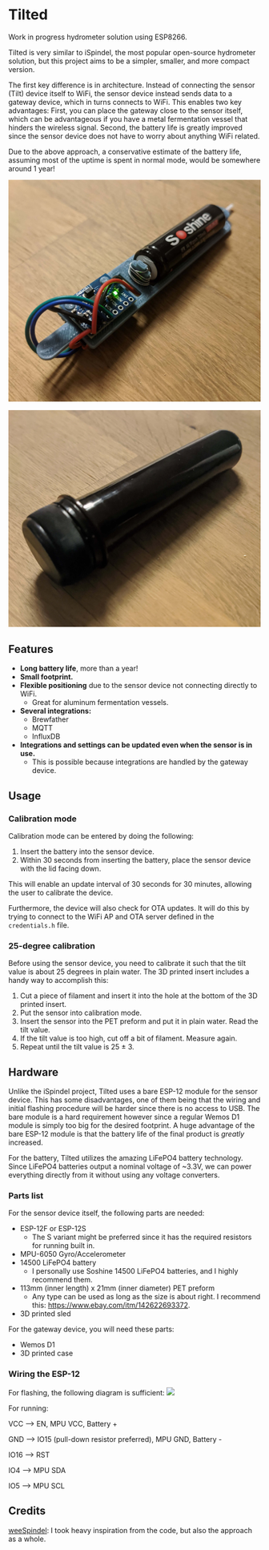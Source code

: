 # Tilted

Work in progress hydrometer solution using ESP8266. 

Tilted is very similar to iSpindel, the most popular open-source hydrometer solution, but this project aims to be a simpler, smaller, and more compact version.

The first key difference is in architecture. Instead of connecting the sensor (Tilt) device itself to WiFi, the sensor device instead sends data to a gateway device, which in turns connects to WiFi. This enables two key advantages: First, you can place the gateway close to the sensor itself, which can be advantageous if you have a metal fermentation vessel that hinders the wireless signal. Second, the battery life is greatly improved since the sensor device does not have to worry about anything WiFi related.

Due to the above approach, a conservative estimate of the battery life, assuming most of the uptime is spent in normal mode, would be somewhere around 1 year!

<p align="center">
  <img alt="Tilted assembled" src="docs/images/Tilted_assembled.jpg" width="600">
</p>
<p align="center">
  <img alt="PET preform" src="docs/images/PET_preform.jpg" width="600">
</p>

## Features
* **Long battery life**, more than a year!
* **Small footprint.**
* **Flexible positioning** due to the sensor device not connecting directly to WiFi.
  * Great for aluminum fermentation vessels.
* **Several integrations:**
  * Brewfather
  * MQTT
  * InfluxDB
* **Integrations and settings can be updated even when the sensor is in use.**
  * This is possible because integrations are handled by the gateway device.

## Usage
### Calibration mode
Calibration mode can be entered by doing the following:

1. Insert the battery into the sensor device.
2. Within 30 seconds from inserting the battery, place the sensor device with the lid facing down.

This will enable an update interval of 30 seconds for 30 minutes, allowing the user to calibrate the device.

Furthermore, the device will also check for OTA updates. It will do this by trying to connect to the WiFi AP and OTA server defined in the `credentials.h` file.

### 25-degree calibration
Before using the sensor device, you need to calibrate it such that the tilt value is about 25 degrees in plain water. The 3D printed insert includes a handy way to accomplish this:

1. Cut a piece of filament and insert it into the hole at the bottom of the 3D printed insert.
2. Put the sensor into calibration mode.
3. Insert the sensor into the PET preform and put it in plain water. Read the tilt value.
4. If the tilt value is too high, cut off a bit of filament. Measure again.
5. Repeat until the tilt value is 25 ± 3.

## Hardware

Unlike the iSpindel project, Tilted uses a bare ESP-12 module for the sensor device. This has some disadvantages, one of them being that the wiring and initial flashing procedure will be harder since there is no access to USB. The bare module is a hard requirement however since a regular Wemos D1 module is simply too big for the desired footprint. A huge advantage of the bare ESP-12 module is that the battery life of the final product is *greatly* increased.

For the battery, Tilted utilizes the amazing LiFePO4 battery technology. Since LiFePO4 batteries output a nominal voltage of ~3.3V, we can power everything directly from it without using any voltage converters.

### Parts list

For the sensor device itself, the following parts are needed:
* ESP-12F or ESP-12S
  * The S variant might be preferred since it has the required resistors for running built in.
* MPU-6050 Gyro/Accelerometer
* 14500 LiFePO4 battery
  * I personally use Soshine 14500 LiFePO4 batteries, and I highly recommend them.
* 113mm (inner length) x 21mm (inner diameter) PET preform
  * Any type can be used as long as the size is about right. I recommend this: https://www.ebay.com/itm/142622693372.
* 3D printed sled

For the gateway device, you will need these parts:
* Wemos D1
* 3D printed case

### Wiring the ESP-12

For flashing, the following diagram is sufficient:
![](https://www.allaboutcircuits.com/uploads/articles/20170323-lee-wifieye-circuit-pgm-1.jpg)

For running:

VCC --> EN, MPU VCC, Battery +

GND --> IO15 (pull-down resistor preferred), MPU GND, Battery -

IO16 --> RST

IO4 --> MPU SDA

IO5 --> MPU SCL

## Credits
[weeSpindel](https://github.com/c-/weeSpindel): I took heavy inspiration from the code, but also the approach as a whole.